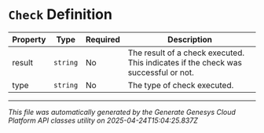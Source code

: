 # `Check` Definition

| Property | Type | Required | Description |
|----------|------|----------|-------------|
| result | `string` | No | The result of a check executed. This indicates if the check was successful or not. |
| type | `string` | No | The type of check executed. |

---

*This file was automatically generated by the Generate Genesys Cloud Platform API classes utility on 2025-04-24T15:04:25.837Z*